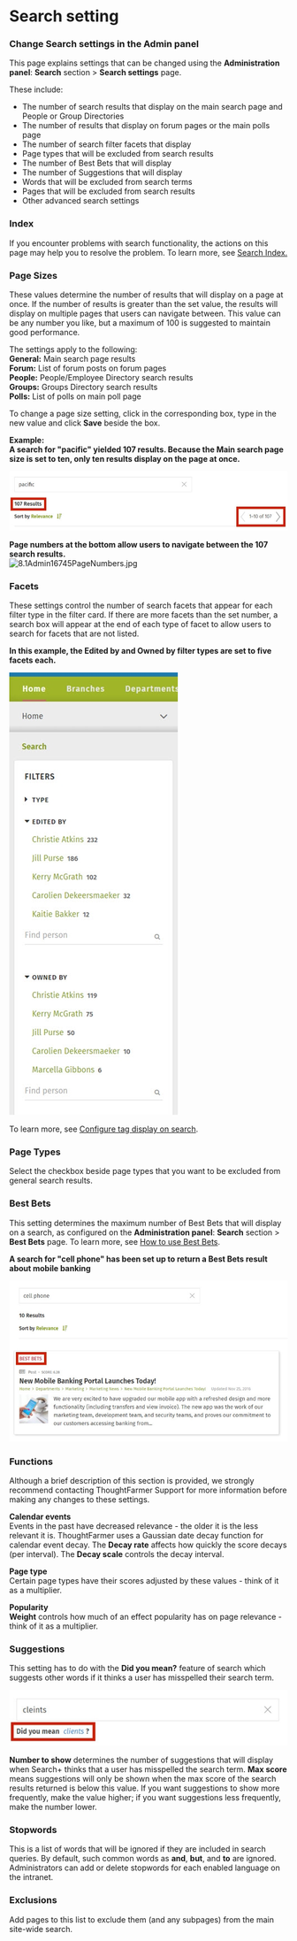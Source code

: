 # Search setting

### Change Search settings in the Admin panel

This page explains settings that can be changed using the **Administration panel**: **Search** section &gt; **Search settings** page.  
  
These include:

* The number of search results that display on the main search page and People or Group Directories
* The number of results that display on forum pages or the main polls page
* The number of search filter facets that display
* Page types that will be excluded from search results
* The number of Best Bets that will display
* The number of Suggestions that will display
* Words that will be excluded from search terms
* Pages that will be excluded from search results
* Other advanced search settings

### **Index**

If you encounter problems with search functionality, the actions on this page may help you to resolve the problem. To learn more, see [Search Index.](untitled-2/)

### **Page Sizes**

These values determine the number of results that will display on a page at once. If the number of results is greater than the set value, the results will display on multiple pages that users can navigate between. This value can be any number you like, but a maximum of 100 is suggested to maintain good performance.  
  
The settings apply to the following:  
**General:** Main search page results  
**Forum:** List of forum posts on forum pages  
**People:** People/Employee Directory search results  
**Groups:** Groups Directory search results  
**Polls:** List of polls on main poll page  
  
To change a page size setting, click in the corresponding box, type in the new value and click **Save** beside the box.  
  
**Example:**  
**A search for "pacific" yielded 107 results. Because the Main search page size is set to ten, only ten results display on the page at once.**

![](../../.gitbook/assets/1%20%2885%29.jpg)

  
**Page numbers at the bottom allow users to navigate between the 107 search results.**  
![8.1Admin16745PageNumbers.jpg](https://community.thoughtfarmer.com/imagethumb/163836370000/16977/361x80/False/8.1Admin16745PageNumbers.jpg)

### **Facets**

These settings control the number of search facets that appear for each filter type in the filter card. If there are more facets than the set number, a search box will appear at the end of each type of facet to allow users to search for facets that are not listed.  
  
**In this example, the Edited by and Owned by filter types are set to five facets each.**

![](../../.gitbook/assets/3%20%2827%29.jpg)

To learn more, see [Configure tag display on search](untitled-5/configure-tag-display-on-search.md).

### **Page Types**

Select the checkbox beside page types that you want to be excluded from general search results.

### **Best Bets**

This setting determines the maximum number of Best Bets that will display on a search, as configured on the **Administration panel**: **Search** section &gt; **Best Bets** page. To learn more, see [How to use Best Bets](untitled-9.md).  
  
**A search for "cell phone" has been set up to return a Best Bets result about mobile banking**

![](../../.gitbook/assets/4%20%2845%29.jpg)

### **Functions**

Although a brief description of this section is provided, we strongly recommend contacting ThoughtFarmer Support for more information before making any changes to these settings.  
  
**Calendar events**  
Events in the past have decreased relevance - the older it is the less relevant it is. ThoughtFarmer uses a Gaussian date decay function for calendar event decay. The **Decay rate** affects how quickly the score decays \(per interval\). The **Decay scale** controls the decay interval.  
  
**Page type**  
Certain page types have their scores adjusted by these values - think of it as a multiplier.  
  
**Popularity**  
**Weight** controls how much of an effect popularity has on page relevance - think of it as a multiplier.

### **Suggestions**

This setting has to do with the **Did you mean?** feature of search which suggests other words if it thinks a user has misspelled their search term.

![](../../.gitbook/assets/5%20%2829%29.jpg)

**Number to show** determines the number of suggestions that will display when Search+ thinks that a user has misspelled the search term. **Max score** means suggestions will only be shown when the max score of the search results returned is below this value. If you want suggestions to show more frequently, make the value higher; if you want suggestions less frequently, make the number lower.  


### **Stopwords**

This is a list of words that will be ignored if they are included in search queries. By default, such common words as **and**, **but**, and **to** are ignored. Administrators can add or delete stopwords for each enabled language on the intranet.

### **Exclusions**

Add pages to this list to exclude them \(and any subpages\) from the main site-wide search.

